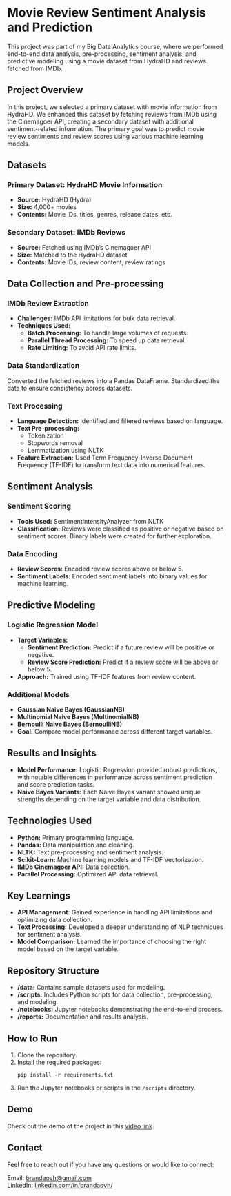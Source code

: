 <h1>Movie Review Sentiment Analysis and Prediction</h1>
<p>This project was part of my Big Data Analytics course, where we performed end-to-end data analysis, pre-processing, sentiment analysis, and predictive modeling using a movie dataset from HydraHD and reviews fetched from IMDb.</p>

<h2>Project Overview</h2>
<p>In this project, we selected a primary dataset with movie information from HydraHD. We enhanced this dataset by fetching reviews from IMDb using the Cinemagoer API, creating a secondary dataset with additional sentiment-related information. The primary goal was to predict movie review sentiments and review scores using various machine learning models.</p>

<h2>Datasets</h2>

<h3>Primary Dataset: HydraHD Movie Information</h3>
<ul>
    <li><strong>Source:</strong> HydraHD (Hydra)</li>
    <li><strong>Size:</strong> 4,000+ movies</li>
    <li><strong>Contents:</strong> Movie IDs, titles, genres, release dates, etc.</li>
</ul>

<h3>Secondary Dataset: IMDb Reviews</h3>
<ul>
    <li><strong>Source:</strong> Fetched using IMDb’s Cinemagoer API</li>
    <li><strong>Size:</strong> Matched to the HydraHD dataset</li>
    <li><strong>Contents:</strong> Movie IDs, review content, review ratings</li>
</ul>

<h2>Data Collection and Pre-processing</h2>

<h3>IMDb Review Extraction</h3>
<ul>
    <li><strong>Challenges:</strong> IMDb API limitations for bulk data retrieval.</li>
    <li><strong>Techniques Used:</strong>
        <ul>
            <li><strong>Batch Processing:</strong> To handle large volumes of requests.</li>
            <li><strong>Parallel Thread Processing:</strong> To speed up data retrieval.</li>
            <li><strong>Rate Limiting:</strong> To avoid API rate limits.</li>
        </ul>
    </li>
</ul>

<h3>Data Standardization</h3>
<p>Converted the fetched reviews into a Pandas DataFrame. Standardized the data to ensure consistency across datasets.</p>

<h3>Text Processing</h3>
<ul>
    <li><strong>Language Detection:</strong> Identified and filtered reviews based on language.</li>
    <li><strong>Text Pre-processing:</strong>
        <ul>
            <li>Tokenization</li>
            <li>Stopwords removal</li>
            <li>Lemmatization using NLTK</li>
        </ul>
    </li>
    <li><strong>Feature Extraction:</strong> Used Term Frequency-Inverse Document Frequency (TF-IDF) to transform text data into numerical features.</li>
</ul>

<h2>Sentiment Analysis</h2>

<h3>Sentiment Scoring</h3>
<ul>
    <li><strong>Tools Used:</strong> SentimentIntensityAnalyzer from NLTK</li>
    <li><strong>Classification:</strong> Reviews were classified as positive or negative based on sentiment scores. Binary labels were created for further exploration.</li>
</ul>

<h3>Data Encoding</h3>
<ul>
    <li><strong>Review Scores:</strong> Encoded review scores above or below 5.</li>
    <li><strong>Sentiment Labels:</strong> Encoded sentiment labels into binary values for machine learning.</li>
</ul>

<h2>Predictive Modeling</h2>

<h3>Logistic Regression Model</h3>
<ul>
    <li><strong>Target Variables:</strong>
        <ul>
            <li><strong>Sentiment Prediction:</strong> Predict if a future review will be positive or negative.</li>
            <li><strong>Review Score Prediction:</strong> Predict if a review score will be above or below 5.</li>
        </ul>
    </li>
    <li><strong>Approach:</strong> Trained using TF-IDF features from review content.</li>
</ul>

<h3>Additional Models</h3>
<ul>
    <li><strong>Gaussian Naive Bayes (GaussianNB)</strong></li>
    <li><strong>Multinomial Naive Bayes (MultinomialNB)</strong></li>
    <li><strong>Bernoulli Naive Bayes (BernoulliNB)</strong></li>
    <li><strong>Goal:</strong> Compare model performance across different target variables.</li>
</ul>

<h2>Results and Insights</h2>
<ul>
    <li><strong>Model Performance:</strong> Logistic Regression provided robust predictions, with notable differences in performance across sentiment prediction and score prediction tasks.</li>
    <li><strong>Naive Bayes Variants:</strong> Each Naive Bayes variant showed unique strengths depending on the target variable and data distribution.</li>
</ul>

<h2>Technologies Used</h2>
<ul>
    <li><strong>Python:</strong> Primary programming language.</li>
    <li><strong>Pandas:</strong> Data manipulation and cleaning.</li>
    <li><strong>NLTK:</strong> Text pre-processing and sentiment analysis.</li>
    <li><strong>Scikit-Learn:</strong> Machine learning models and TF-IDF Vectorization.</li>
    <li><strong>IMDb Cinemagoer API:</strong> Data collection.</li>
    <li><strong>Parallel Processing:</strong> Optimized API data retrieval.</li>
</ul>

<h2>Key Learnings</h2>
<ul>
    <li><strong>API Management:</strong> Gained experience in handling API limitations and optimizing data collection.</li>
    <li><strong>Text Processing:</strong> Developed a deeper understanding of NLP techniques for sentiment analysis.</li>
    <li><strong>Model Comparison:</strong> Learned the importance of choosing the right model based on the target variable.</li>
</ul>

<h2>Repository Structure</h2>
<ul>
    <li><strong>/data:</strong> Contains sample datasets used for modeling.</li>
    <li><strong>/scripts:</strong> Includes Python scripts for data collection, pre-processing, and modeling.</li>
    <li><strong>/notebooks:</strong> Jupyter notebooks demonstrating the end-to-end process.</li>
    <li><strong>/reports:</strong> Documentation and results analysis.</li>
</ul>

<h2>How to Run</h2>
<ol>
    <li>Clone the repository.</li>
    <li>Install the required packages:
        <pre><code>pip install -r requirements.txt</code></pre>
    </li>
    <li>Run the Jupyter notebooks or scripts in the <code>/scripts</code> directory.</li>
</ol>

<h2>Demo</h2>
<p>Check out the demo of the project in this <a href="#">video link</a>.</p>

<h2>Contact</h2>
<p>Feel free to reach out if you have any questions or would like to connect:</p>
<p>Email: <a href="mailto:brandaovh@gmail.com">brandaovh@gmail.com</a><br>LinkedIn: <a target="_blank" rel="noopener noreferrer" href="https://www.linkedin.com/in/brandaovh/">linkedin.com/in/brandaovh/</a></p>
